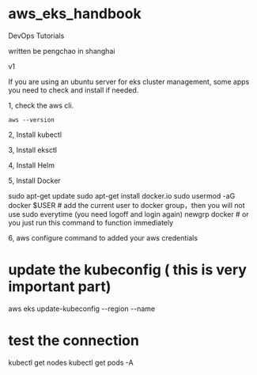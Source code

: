# aws_eks_handbook
DevOps Tutorials

written be pengchao in shanghai

v1

If you are using an ubuntu server for eks cluster management, some apps you need to check and install if needed.

1, check the aws cli.

    aws --version

2, Install kubectl

3, Install eksctl

4, Install Helm

5, Install Docker

sudo apt-get update
sudo apt-get install docker.io
sudo usermod -aG docker $USER  # add the current user to docker group，then you will not use sudo everytime
(you need logoff and login again) 
newgrp docker # or you just run this command to function immediately

6, aws configure command to added your aws credentials

# update the  kubeconfig ( this is very important part)

aws eks update-kubeconfig --region <your-region> --name <your-cluster-name>

# test the connection

kubectl get nodes
kubectl get pods -A